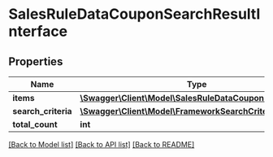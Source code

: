 # SalesRuleDataCouponSearchResultInterface

## Properties
Name | Type | Description | Notes
------------ | ------------- | ------------- | -------------
**items** | [**\Swagger\Client\Model\SalesRuleDataCouponInterface[]**](SalesRuleDataCouponInterface.md) | Rules. | 
**search_criteria** | [**\Swagger\Client\Model\FrameworkSearchCriteriaInterface**](FrameworkSearchCriteriaInterface.md) |  | 
**total_count** | **int** | Total count. | 

[[Back to Model list]](../README.md#documentation-for-models) [[Back to API list]](../README.md#documentation-for-api-endpoints) [[Back to README]](../README.md)


